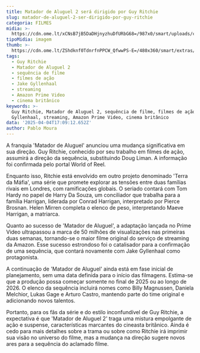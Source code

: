 ```yaml
---
title: Matador de Aluguel 2 será dirigido por Guy Ritchie
slug: matador-de-aluguel-2-ser-dirigido-por-guy-ritchie
categoria: FILMES
midia: >-
  https://cdn.ome.lt/xCNsB7jB5DaDHjnyzhuDfURbG68=/987x0/smart/uploads/conteudo/fotos/OMELETE_CAPA_-_2025-04-04T135144.780.png
tipoMidia: imagem
thumb: >-
  https://cdn.ome.lt/ZShdknf0TdnrfnPPCW_QfwwPS-E=/480x360/smart/extras/conteudos/omelete_THUMB_-_2025-04-04T135127.615.png
tags:
  - Guy Ritchie
  - Matador de Aluguel 2
  - sequência de filme
  - filmes de ação
  - Jake Gyllenhaal
  - streaming
  - Amazon Prime Video
  - cinema britânico
keywords: >-
  Guy Ritchie, Matador de Aluguel 2, sequência de filme, filmes de ação, Jake
  Gyllenhaal, streaming, Amazon Prime Video, cinema britânico
data: '2025-04-04T17:09:12.652Z'
author: Pablo Moura
---
```


A franquia 'Matador de Aluguel' anunciou uma mudança significativa em sua direção. Guy Ritchie, conhecido por seu trabalho em filmes de ação, assumirá a direção da sequência, substituindo Doug Liman. A informação foi confirmada pelo portal World of Reel.

Enquanto isso, Ritchie está envolvido em outro projeto denominado 'Terra da Máfia', uma série que promete explorar as tensões entre duas famílias rivais em Londres, com ramificações globais. O seriado contará com Tom Hardy no papel de Harry Da Souza, um conciliador que trabalha para a família Harrigan, liderada por Conrad Harrigan, interpretado por Pierce Brosnan. Helen Mirren completa o elenco de peso, interpretando Maeve Harrigan, a matriarca.

Quanto ao sucesso de 'Matador de Aluguel', a adaptação lançada no Prime Video ultrapassou a marca de 50 milhões de visualizações nas primeiras duas semanas, tornando-se o maior filme original do serviço de streaming da Amazon. Esse sucesso estrondoso foi o catalisador para a confirmação de uma sequência, que contará novamente com Jake Gyllenhaal como protagonista.

A continuação de 'Matador de Aluguel' ainda está em fase inicial de planejamento, sem uma data definida para o início das filmagens. Estima-se que a produção possa começar somente no final de 2025 ou ao longo de 2026. O elenco da sequência incluirá nomes como Billy Magnussen, Daniela Melchior, Lukas Gage e Arturo Castro, mantendo parte do time original e adicionando novos talentos.

Portanto, para os fãs da série e do estilo inconfundível de Guy Ritchie, a expectativa é que 'Matador de Aluguel 2' traga uma mistura empolgante de ação e suspense, características marcantes do cineasta britânico. Ainda é cedo para mais detalhes sobre a trama ou sobre como Ritchie irá imprimir sua visão no universo do filme, mas a mudança na direção sugere novos ares para a sequência do aclamado filme.

